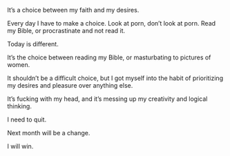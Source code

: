 It’s a choice between my faith and my desires.

Every day I have to make a choice. Look at porn, don’t look at porn. Read my Bible, or procrastinate and not read it.

Today is different.

It’s the choice between reading my Bible, or masturbating to pictures of women.

It shouldn’t be a difficult choice, but I got myself into the habit of prioritizing my desires and pleasure over anything else.

It’s fucking with my head, and it’s messing up my creativity and logical thinking.

I need to quit.

Next month will be a change.

I will win.